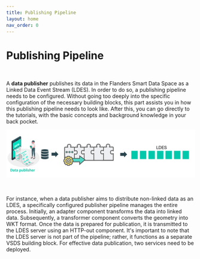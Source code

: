 ```yaml
---
title: Publishing Pipeline
layout: home
nav_order: 0
---
```


# Publishing Pipeline

<br>

A <b>data publisher</b> publishes its data in the Flanders Smart Data Space as a Linked Data Event Stream (LDES). In order to do so, a publishing pipeline needs to be configured. Without going too deeply into the specific configuration of the necessary building blocks, this part assists you in how this publishing pipeline needs to look like. After this, you can go directly to the tutorials, with the basic concepts and background knowledge in your back pocket.

![alt text](image.png)

<br>

For instance, when a data publisher aims to distribute non-linked data as an LDES, a specifically configured publisher pipeline manages the entire process. Initially, an adapter component transforms the data into linked data. Subsequently, a transformer component converts the geometry into WKT format. Once the data is prepared for publication, it is transmitted to the LDES server using an HTTP-out component. It's important to note that the LDES server is not part of the pipeline; rather, it functions as a separate VSDS building block. For effective data publication, two services need to be deployed.

